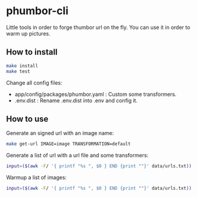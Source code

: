 # phumbor-cli

Little tools in order to forge thumbor url on the fly. You can use it in order to warm up pictures.

## How to install

```bash
make install
make test
```

Change all config files:

* app/config/packages/phumbor.yaml : Custom some transformers.
* .env.dist : Rename .env.dist into .env and config it.

## How to use

Generate an signed url with an image name:

```bash
make get-url IMAGE=image TRANSFORMATION=default
```

Generate a list of url with a url file and some transformers:

```bash
input=($(awk -F/ '{ printf "%s ", $0 } END {print ""}' data/urls.txt)) && make get-urls IMAGES="${input}" TRANSFORMATIONS='--transformations=t1 --transformations=t2'
```

Warmup a list of images:

```bash
input=($(awk -F/ '{ printf "%s ", $0 } END {print ""}' data/urls.txt)) && make warmup IMAGES="${input}" TRANSFORMATIONS='--transformations=t1 --transformations=t2'
```
